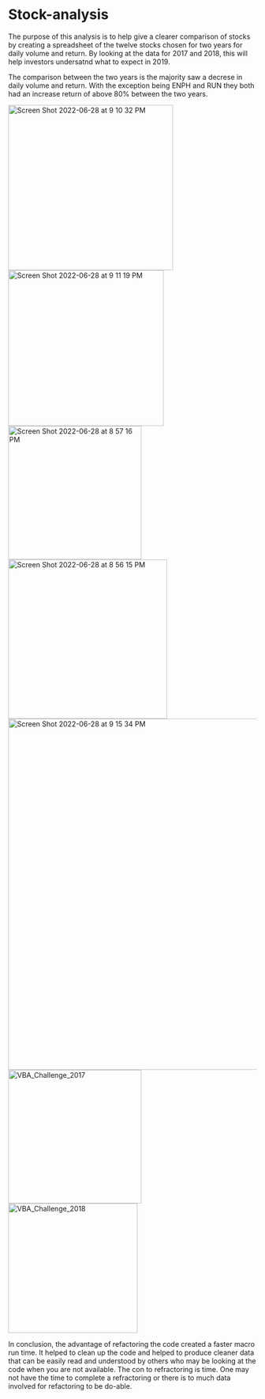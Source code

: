 # Stock-analysis

The purpose of this analysis is to help give a clearer comparison of stocks by creating a spreadsheet of the twelve stocks chosen for two years for daily volume and return. By looking at the data for 2017 and 2018, this will help investors undersatnd what to expect in 2019.

The comparison between the two years is the majority saw a decrese in daily volume and return. With the exception being ENPH and RUN they both had an increase return of above 80% between the two years.

<img width="334" alt="Screen Shot 2022-06-28 at 9 10 32 PM" src="https://user-images.githubusercontent.com/105955544/176349992-8103a92a-d2b1-40eb-b57b-adc4d7e2a393.png">

<img width="315" alt="Screen Shot 2022-06-28 at 9 11 19 PM" src="https://user-images.githubusercontent.com/105955544/176350027-994a14fa-f3b6-4c26-9517-38c4f08f7774.png">

<img width="270" alt="Screen Shot 2022-06-28 at 8 57 16 PM" src="https://user-images.githubusercontent.com/105955544/176350073-9318046b-ce7c-4ba2-82be-5d220921ccf1.png">

<img width="322" alt="Screen Shot 2022-06-28 at 8 56 15 PM" src="https://user-images.githubusercontent.com/105955544/176350086-c95a7f7d-de5e-4c34-a23d-fd13e0c41069.png">

<img width="710" alt="Screen Shot 2022-06-28 at 9 15 34 PM" src="https://user-images.githubusercontent.com/105955544/176350474-567429b7-b8a5-471e-ad50-ea4f261aa465.png">


<img width="270" alt="VBA_Challenge_2017" src="https://user-images.githubusercontent.com/105955544/176350606-60730bb7-f675-467a-bb03-763f5c4e2d52.png">

<img width="262" alt="VBA_Challenge_2018" src="https://user-images.githubusercontent.com/105955544/176350620-96e89278-17db-45ac-8332-7284751a5571.png">

In conclusion, the advantage of refactoring the code created a faster macro run time. It helped to clean up the code and helped to produce cleaner data that can be easily read and understood by others who may be looking at the code when you are not available. The con to refractoring is time. One may not have the time to complete a refractoring or there is to much data involved for refactoring to be do-able. 
